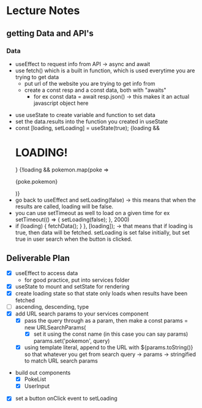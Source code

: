 # Lecture Notes

## getting Data and API's

### Data

- useEffect to request info from API -> async and await
- use fetch() which is a built in function, which is used everytime you are trying to get data
  - put url of the website you are trying to get info from
  - create a const resp and a const data, both with "awaits"
    - for ex const data = await resp.json() -> this makes it an actual javascript object here

* use useState to create variable and function to set data
* set the data.results into the function you created in useState
* const [loading, setLoading] = useState(true);
  {loading && <h1>LOADING!</h1>}
  {!loading && pokemon.map(poke => <p key={poke.id}>{poke.pokemon}</p>)}
* go back to useEffect and setLoading(false) -> this means that when the results are called, loading will be false.
* you can use setTimeout as well to load on a given time for ex setTimeout(() => {
  setLoading(false);
  }, 2000)
* if (loading) {
  fetchData();
  }
  }, [loading]); -> that means that if loading is true, then data will be fetched. setLoading is set false initially, but set true in user search when the button is clicked.

## Deliverable Plan

- [x] useEffect to access data
  - for good practice, put into services folder
- [x] useState to mount and setState for rendering
- [x] create loading state so that state only loads when results have been fetched
- [ ] ascending, descending, type
- [x] add URL search params to your services component
  - [x] pass the query through as a param, then make a const params = new URLSearchParams(
    - [x] set it using the const name (in this case you can say params) params.set('pokemon', query)
  - [x] using template literal, append to the URL with ${params.toString()} so that whatever you get from search query -> params -> stringified to match URL search params

* build out components
  - [x] PokeList
  - [x] UserInput

- [x] set a button onClick event to setLoading
